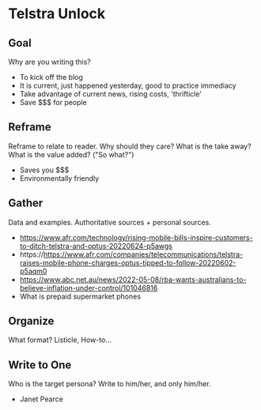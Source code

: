 # Telstra Unlock

## Goal
Why are you writing this?
* To kick off the blog
* It is current, just happened yesterday, good to practice immediacy
* Take advantage of current news, rising costs, 'thrifticle'
* Save $$$ for people

## Reframe
Reframe to relate to reader. Why should they care? What is the take away? What is the value added? ("So what?")
* Saves you $$$
* Environmentally friendly

## Gather
Data and examples. Authoritative sources + personal sources.
* https://www.afr.com/technology/rising-mobile-bills-inspire-customers-to-ditch-telstra-and-optus-20220624-p5awgs
* https://https://www.afr.com/companies/telecommunications/telstra-raises-mobile-phone-charges-optus-tipped-to-follow-20220602-p5aqm0 
* https://www.abc.net.au/news/2022-05-08/rba-wants-australians-to-believe-inflation-under-control/101046816
* What is prepaid supermarket phones

## Organize
What format? Listicle, How-to... 

## Write to One
Who is the target persona? Write to him/her, and only him/her.
* Janet Pearce